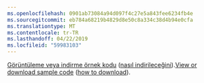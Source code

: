 ```yaml
---
ms.openlocfilehash: 0901ab73084a94d097f4c27e5a843fee6234fb4e
ms.sourcegitcommit: eb784a68219b4829d8e50c8a334c38d4b94e0cfa
ms.translationtype: MT
ms.contentlocale: tr-TR
ms.lasthandoff: 04/22/2019
ms.locfileid: "59983103"
---
```

<span data-ttu-id="7d743-101">[Görüntüleme veya indirme örnek kodu](https://github.com/aspnet/Docs/tree/master/aspnetcore/tutorials/grpc/grpc-start/samples/GrpcGreeterClient) ([nasıl indirileceğini](xref:index#how-to-download-a-sample)).</span><span class="sxs-lookup"><span data-stu-id="7d743-101">[View or download sample code](https://github.com/aspnet/Docs/tree/master/aspnetcore/tutorials/grpc/grpc-start/samples/GrpcGreeterClient) ([how to download](xref:index#how-to-download-a-sample)).</span></span>
